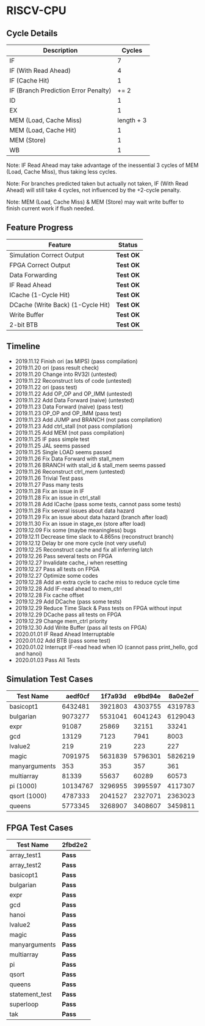 # RISCV-CPU

## Cycle Details

Description|Cycles
----|----
IF|7
IF (With Read Ahead)|4
IF (Cache Hit)|1
IF (Branch Prediction Error Penalty)|+= 2
ID|1
EX|1
MEM (Load, Cache Miss)|length + 3
MEM (Load, Cache Hit)|1
MEM (Store)|1
WB|1

Note: IF Read Ahead may take advantage of the inessential 3 cycles of MEM (Load, Cache Miss), thus taking less cycles.

Note: For branches predicted taken but actually not taken, IF (With Read Ahead) will still take 4 cycles,
not influenced by the +2-cycle penalty.

Note: MEM (Load, Cache Miss) & MEM (Store) may wait write buffer to finish current work if flush needed.

## Feature Progress

Feature|Status
----|----
Simulation Correct Output|__Test OK__
FPGA Correct Output|__Test OK__
Data Forwarding|__Test OK__
IF Read Ahead|__Test OK__
ICache (1-Cycle Hit)|__Test OK__
DCache (Write Back) (1-Cycle Hit)|__Test OK__
Write Buffer|__Test OK__
2-bit BTB|__Test OK__

## Timeline

+ 2019.11.12 Finish ori (as MIPS) (pass compilation)
+ 2019.11.20 ori (pass result check)
+ 2019.11.20 Change into RV32I (untested)
+ 2019.11.22 Reconstruct lots of code (untested)
+ 2019.11.22 ori (pass test)
+ 2019.11.22 Add OP_OP and OP_IMM (untested)
+ 2019.11.22 Add Data Forward (naive) (untested)
+ 2019.11.23 Data Forward (naive) (pass test)
+ 2019.11.23 OP_OP and OP_IMM (pass test)
+ 2019.11.23 Add JUMP and BRANCH (not pass compilation)
+ 2019.11.23 Add ctrl_stall (not pass compilation)
+ 2019.11.25 Add MEM (not pass compilation)
+ 2019.11.25 IF pass simple test
+ 2019.11.25 JAL seems passed
+ 2019.11.25 Single LOAD seems passed
+ 2019.11.26 Fix Data Forward with stall_mem
+ 2019.11.26 BRANCH with stall_id & stall_mem seems passed
+ 2019.11.26 Reconstruct ctrl_mem (untested)
+ 2019.11.26 Trivial Test pass
+ 2019.11.27 Pass many tests
+ 2019.11.28 Fix an issue in IF
+ 2019.11.28 Fix an issue in ctrl_stall
+ 2019.11.28 Add ICache (pass some tests, cannot pass some tests)
+ 2019.11.28 Fix several issues about data hazard
+ 2019.11.29 Fix an issue about data hazard (branch after load)
+ 2019.11.30 Fix an issue in stage_ex (store after load)
+ 2019.12.09 Fix some (maybe meaningless) bugs
+ 2019.12.11 Decrease time slack to 4.865ns (reconstruct branch)
+ 2019.12.12 Delay br one more cycle (not very useful)
+ 2019.12.25 Reconstruct cache and fix all inferring latch
+ 2019.12.26 Pass several tests on FPGA
+ 2019.12.27 Invalidate cache_i when resetting
+ 2019.12.27 Pass all tests on FPGA
+ 2019.12.27 Optimize some codes
+ 2019.12.28 Add an extra cycle to cache miss to reduce cycle time
+ 2019.12.28 Add IF-read ahead to mem_ctrl
+ 2019.12.28 Fix cache offset
+ 2019.12.29 Add DCache (pass some tests)
+ 2019.12.29 Reduce Time Slack & Pass tests on FPGA without input
+ 2019.12.29 DCache pass all tests on FPGA
+ 2019.12.29 Change mem_ctrl priority
+ 2019.12.30 Add Write Buffer (pass all tests on FPGA)
+ 2020.01.01 IF Read Ahead Interruptable
+ 2020.01.02 Add BTB (pass some test)
+ 2020.01.02 Interrupt IF-read head when IO (cannot pass print_hello, gcd and hanoi)
+ 2020.01.03 Pass All Tests

## Simulation Test Cases

Test Name|aedf0cf|1f7a93d|e9bd94e|8a0e2ef|358a5cf|b833ffa|5e1048a|2fbd2e2
----|----|----|----|----|----|----|----|----
basicopt1|6432481|3921803|4303755|4319783|3586405|2124699|2390181|2111249
bulgarian|9073277|5531041|6041243|6129043|5436831|3195399|2762323|2482579
expr|91087|25869|32151|33241|30895|24479|24535|23677
gcd|13129|7123|7941|8003|7171|4667|4675|4087
lvalue2|219|219|223|227|199|199|243|197
magic|7091975|5631839|5796301|5826219|5400941|3123099|2376481|1939991
manyarguments|353|353|357|361|327|327|385|313
multiarray|81339|55637|60289|60573|51309|37267|42659|33575
pi (1000)|10134767|3296955|3995597|4117307|3775945|2565651|2554391|2530517
qsort (1000)|4787333|2041527|2327071|2363023|2165759|1271419|1212889|1157307
queens|5773345|3268907|3408607|3459811|3298751|2106301|1384893|1243179

## FPGA Test Cases

Test Name|2fbd2e2
----|----
array_test1|__Pass__
array_test2|__Pass__
basicopt1|__Pass__
bulgarian|__Pass__
expr|__Pass__
gcd|__Pass__
hanoi|__Pass__
lvalue2|__Pass__
magic|__Pass__
manyarguments|__Pass__
multiarray|__Pass__
pi|__Pass__
qsort|__Pass__
queens|__Pass__
statement_test|__Pass__
superloop|__Pass__
tak|__Pass__
